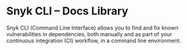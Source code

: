 # Snyk CLI – Docs Library

Snyk CLI \(Command Line Interface\) allows you to find and fix known vulnerabilities in dependencies, both manually and as part of your continuous integration \(CI\) workflow, in a command line environment.

